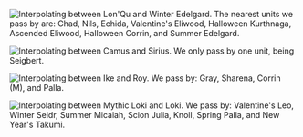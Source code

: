 ![Interpolating between Lon'Qu and Winter Edelgard. The nearest units we pass by are: Chad, Nils, Echida, Valentine's Eliwood, Halloween Kurthnaga, Ascended Eliwood, Halloween Corrin, and Summer Edelgard.](https://x.com/i/status/1876345900165107880 "Lon'Qu to Winter Edelgard")

![Interpolating between Camus and Sirius. We only pass by one unit, being Seigbert.](https://x.com/i/status/1876345900165107880 "Camus to Sirius")

![Interpolating between Ike and Roy. We pass by: Gray, Sharena, Corrin (M), and Palla.](https://x.com/i/status/1876345900165107880 "Ike to Roy")

![Interpolating between Mythic Loki and Loki. We pass by: Valentine's Leo, Winter Seidr, Summer Micaiah, Scion Julia, Knoll, Spring Palla, and New Year's Takumi.](https://x.com/i/status/1876345900165107880 "Mythic Loki to Loki")